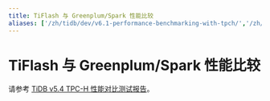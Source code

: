 ```yaml
---
title: TiFlash 与 Greenplum/Spark 性能比较
aliases: ['/zh/tidb/dev/v6.1-performance-benchmarking-with-tpch/','/zh/tidb/stable/v6.1-performance-benchmarking-with-tpch/']
---
```


# TiFlash 与 Greenplum/Spark 性能比较

请参考 [TiDB v5.4 TPC-H 性能对比测试报告](https://docs.pingcap.com/zh/tidb/stable/v5.4-performance-benchmarking-with-tpch)。